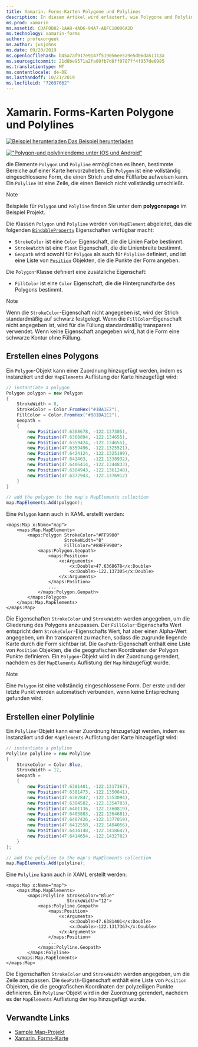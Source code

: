```yaml
---
title: Xamarin. Forms-Karten Polygone und Polylines
description: In diesem Artikel wird erläutert, wie Polygone und Polylinien in einer xamarin. Forms-Karten Instanz erstellt werden.
ms.prod: xamarin
ms.assetid: CDAF0B02-1AA8-4AD6-94A7-ABFC18006A2D
ms.technology: xamarin-forms
author: profexorgeek
ms.author: jusjohns
ms.date: 09/20/2019
ms.openlocfilehash: b45a7af917e9147f519056ee5a9e5d06da51113a
ms.sourcegitcommit: 21d8be9571a2fa89fb7d8ff0787ff4f957de0985
ms.translationtype: MT
ms.contentlocale: de-DE
ms.lasthandoff: 10/21/2019
ms.locfileid: "72697662"
---
```

# <a name="xamarinforms-map-polygons-and-polylines"></a>Xamarin. Forms-Karten Polygone und Polylines

[![Beispiel herunterladen](~/media/shared/download.png) Das Beispiel herunterladen](https://docs.microsoft.com/samples/xamarin/xamarin-forms-samples/workingwithmaps)

[![ "Polygon-und polyliniendemo unter IOS und Android"](polygons-images/polygon-app-cropped.png)](polygons-images/polygon-app.png#lightbox)

die Elemente `Polygon` und `Polyline` ermöglichen es Ihnen, bestimmte Bereiche auf einer Karte hervorzuheben. Ein `Polygon` ist eine vollständig eingeschlossene Form, die einen Strich und eine Füllfarbe aufweisen kann. Ein `Polyline` ist eine Zeile, die einen Bereich nicht vollständig umschließt.

> [!NOTE]
> Beispiele für `Polygon` und `Polyline` finden Sie unter dem **polygonspage** im Beispiel Projekt.

Die Klassen `Polygon` und `Polyline` werden von `MapElement` abgeleitet, das die folgenden [`BindableProperty`](xref:Xamarin.Forms.BindableProperty) Eigenschaften verfügbar macht:

- `StrokeColor` ist eine `Color` Eigenschaft, die die Linien Farbe bestimmt.
- `StrokeWidth` ist eine `float` Eigenschaft, die die Linienbreite bestimmt.
- `Geopath` wird sowohl für `Polygon` als auch für `Polyline` definiert, und ist eine Liste von [`Position`](xref:Xamarin.Forms.Maps.Position) Objekten, die die Punkte der Form angeben.

Die `Polygon`-Klasse definiert eine zusätzliche Eigenschaft:

- `FillColor` ist eine `Color` Eigenschaft, die die Hintergrundfarbe des Polygons bestimmt.

> [!NOTE]
> Wenn die `StrokeColor`-Eigenschaft nicht angegeben ist, wird der Strich standardmäßig auf schwarz festgelegt. Wenn die `FillColor`-Eigenschaft nicht angegeben ist, wird für die Füllung standardmäßig transparent verwendet. Wenn keine Eigenschaft angegeben wird, hat die Form eine schwarze Kontur ohne Füllung.

## <a name="create-a-polygon"></a>Erstellen eines Polygons

Ein `Polygon`-Objekt kann einer Zuordnung hinzugefügt werden, indem es instanziiert und der `MapElements` Auflistung der Karte hinzugefügt wird:

```csharp
// instantiate a polygon
Polygon polygon = new Polygon
{
    StrokeWidth = 8,
    StrokeColor = Color.FromHex("#1BA1E2"),
    FillColor = Color.FromHex("#881BA1E2"),
    Geopath =
    {
        new Position(47.6368678, -122.137305),
        new Position(47.6368894, -122.134655),
        new Position(47.6359424, -122.134655),
        new Position(47.6359496, -122.1325521),
        new Position(47.6424124, -122.1325199),
        new Position(47.642463,  -122.1338932),
        new Position(47.6406414, -122.1344833),
        new Position(47.6384943, -122.1361248),
        new Position(47.6372943, -122.1376912)
    }
}

// add the polygon to the map's MapElements collection
map.MapElements.Add(polygon);
```

Eine `Polygon` kann auch in XAML erstellt werden:

```xaml
<maps:Map x:Name="map">
    <maps:Map.MapElements>
        <maps:Polygon StrokeColor="#FF9900"
                      StrokeWidth="8"
                      FillColor="#88FF9900">
            <maps:Polygon.Geopath>
                <maps:Position>
                    <x:Arguments>
                        <x:Double>47.6368678</x:Double>
                        <x:Double>-122.137305</x:Double>
                    </x:Arguments>
                </maps:Position>
                ...
            </maps:Polygon.Geopath>
        </maps:Polygon>
    </maps:Map.MapElements>
</maps:Map>
```

Die Eigenschaften `StrokeColor` und `StrokeWidth` werden angegeben, um die Gliederung des Polygons anzupassen. Der `FillColor`-Eigenschafts Wert entspricht dem `StrokeColor`-Eigenschafts Wert, hat aber einen Alpha-Wert angegeben, um ihn transparent zu machen, sodass die zugrunde liegende Karte durch die Form sichtbar ist. Die `GeoPath`-Eigenschaft enthält eine Liste von `Position` Objekten, die die geografischen Koordinaten der Polygon Punkte definieren. Ein `Polygon`-Objekt wird in der Zuordnung gerendert, nachdem es der `MapElements` Auflistung der `Map` hinzugefügt wurde.

> [!NOTE]
> Eine `Polygon` ist eine vollständig eingeschlossene Form. Der erste und der letzte Punkt werden automatisch verbunden, wenn keine Entsprechung gefunden wird.

## <a name="create-a-polyline"></a>Erstellen einer Polylinie

Ein `Polyline`-Objekt kann einer Zuordnung hinzugefügt werden, indem es instanziiert und der `MapElements` Auflistung der Karte hinzugefügt wird:

```csharp
// instantiate a polyline
Polyline polyline = new Polyline
{
    StrokeColor = Color.Blue,
    StrokeWidth = 12,
    Geopath =
    {
        new Position(47.6381401, -122.1317367),
        new Position(47.6381473, -122.1350841),
        new Position(47.6382847, -122.1353094),
        new Position(47.6384582, -122.1354703),
        new Position(47.6401136, -122.1360819),
        new Position(47.6403883, -122.1364681),
        new Position(47.6407426, -122.1377019),
        new Position(47.6412558, -122.1404056),
        new Position(47.6414148, -122.1418647),
        new Position(47.6414654, -122.1432702)
    }
};

// add the polyline to the map's MapElements collection
map.MapElements.Add(polyline);
```

Eine `Polyline` kann auch in XAML erstellt werden:

```xaml
<maps:Map x:Name="map">
    <maps:Map.MapElements>
        <maps:Polyline StrokeColor="Blue"
                       StrokeWidth="12">
            <maps:Polyline.Geopath>
                <maps:Position>
                    <x:Arguments>
                        <x:Double>47.6381401</x:Double>
                        <x:Double>-122.1317367</x:Double>
                    </x:Arguments>
                </maps:Position>
                ...
            </maps:Polyline.Geopath>
        </maps:Polyline>
    </maps:Map.MapElements>
</maps:Map>
```

Die Eigenschaften `StrokeColor` und `StrokeWidth` werden angegeben, um die Zeile anzupassen. Die `GeoPath`-Eigenschaft enthält eine Liste von `Position` Objekten, die die geografischen Koordinaten der polyzeiligen Punkte definieren. Ein `Polyline`-Objekt wird in der Zuordnung gerendert, nachdem es der `MapElements` Auflistung der `Map` hinzugefügt wurde.

## <a name="related-links"></a>Verwandte Links

- [Sample Map-Projekt](https://docs.microsoft.com/samples/xamarin/xamarin-forms-samples/workingwithmaps)
- [Xamarin. Forms-Karte](~/xamarin-forms/user-interface/map/index.md)
